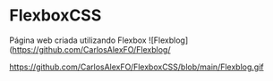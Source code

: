 # FlexboxCSS
Página web criada utilizando Flexbox
![Flexblog](https://github.com/CarlosAlexFO/Flexblog/






https://github.com/CarlosAlexFO/FlexboxCSS/blob/main/Flexblog.gif

